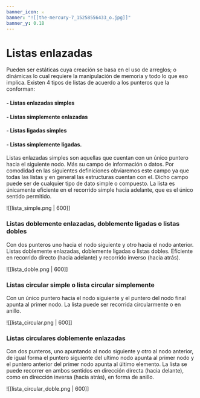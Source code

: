 ```yaml
---
banner_icon: ⚔️
banner: "![[the-mercury-7_15258556433_o.jpg]]"
banner_y: 0.18
---
```

# Listas enlazadas

Pueden ser estáticas cuya creación se basa en el uso de arreglos; o dinámicas lo cual requiere la manipulación de memoria y todo lo que eso implica. Existen 4 tipos de listas de acuerdo a los punteros que la conforman:

#### - Listas enlazadas simples 
#### - Listas simplemente enlazadas
#### - Listas ligadas simples
#### - Listas simplemente ligadas.

Listas enlazadas simples son aquellas que cuentan con un único puntero hacia el siguiente nodo. Más su campo de información o datos. Por comodidad en las siguientes definiciones obviaremos este campo ya que todas las listas y en general las estructuras cuentan con el. Dicho campo puede ser de cualquier tipo de dato simple o compuesto. La lista es únicamente eficiente en el recorrido simple hacia adelante, que es el único sentido permitido.

![[lista_simple.png | 600]]

### Listas doblemente enlazadas, doblemente ligadas o listas dobles

Con dos punteros uno hacia el nodo siguiente y otro hacia el nodo anterior. Listas doblemente enlazadas, doblemente ligadas o listas dobles. Eficiente en recorrido directo (hacia adelante) y recorrido inverso (hacia atrás).

![[lista_doble.png | 600]]

### Listas circular simple o lista circular simplemente

Con un único puntero hacia el nodo siguiente y el puntero del nodo final apunta al primer nodo. La lista puede ser recorrida circularmente o en anillo.

![[lista_circular.png | 600]]

### Listas circulares doblemente enlazadas

Con dos punteros, uno apuntando al nodo siguiente y otro al nodo anterior, de igual forma el puntero siguiente del ultimo nodo apunta al primer nodo y el puntero anterior del primer nodo apunta al último elemento. La lista se puede recorrer en ambos sentidos en dirección directa (hacia delante), como en dirección inversa (hacia atrás), en forma de anillo.

![[lista_circular_doble.png | 600]]

